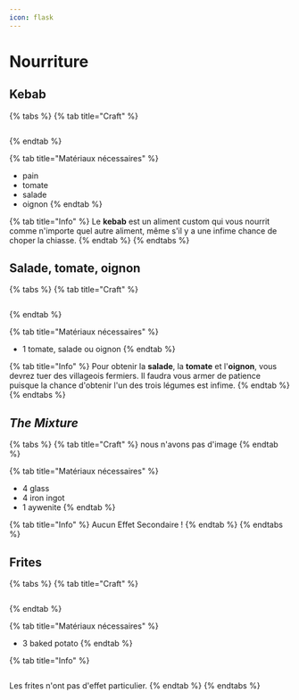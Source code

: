 ```yaml
---
icon: flask
---
```


# Nourriture

## Kebab

{% tabs %}
{% tab title="Craft" %}
<figure><img src="../.gitbook/assets/image (1).png" alt=""><figcaption></figcaption></figure>
{% endtab %}

{% tab title="Matériaux nécessaires" %}
* pain
* tomate
* salade
* oignon
{% endtab %}

{% tab title="Info" %}
Le **kebab** est un aliment custom qui vous nourrit comme n'importe quel autre aliment, même s'il y a une infime chance de choper la chiasse.
{% endtab %}
{% endtabs %}

## Salade, tomate, oignon

{% tabs %}
{% tab title="Craft" %}
<figure><img src="../.gitbook/assets/image (4).png" alt=""><figcaption></figcaption></figure>
{% endtab %}

{% tab title="Matériaux nécessaires" %}
* 1 tomate, salade ou oignon
{% endtab %}

{% tab title="Info" %}
Pour obtenir la **salade**, la **tomate** et l'**oignon**, vous devrez tuer des villageois fermiers.
Il faudra vous armer de patience puisque la chance d'obtenir l'un des trois légumes est infime.
{% endtab %}
{% endtabs %}

## _The Mixture_

{% tabs %}
{% tab title="Craft" %}
nous n'avons pas d'image
{% endtab %}

{% tab title="Matériaux nécessaires" %}
* 4 glass
* 4 iron ingot
* 1 aywenite
{% endtab %}

{% tab title="Info" %}
Aucun Effet Secondaire !
{% endtab %}
{% endtabs %}

## Frites

{% tabs %}
{% tab title="Craft" %}
<figure><img src="../.gitbook/assets/craft_frite.png" alt=""><figcaption></figcaption></figure>
{% endtab %}

{% tab title="Matériaux nécessaires" %}
* 3 baked potato
{% endtab %}

{% tab title="Info" %}
<figure><img src="../.gitbook/assets/régen_frites.png" alt=""><figcaption></figcaption></figure>
Les frites n'ont pas d'effet particulier.
{% endtab %}
{% endtabs %}

